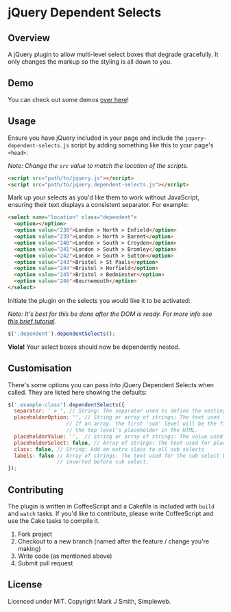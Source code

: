 # jQuery Dependent Selects

## Overview

A jQuery plugin to allow multi-level select boxes that degrade gracefully. It only changes the markup so the styling is all down to you.

## Demo

You can check out some demos [over here](http://markjs.github.io/jquery-dependent-selects/)!

## Usage

Ensure you have jQuery included in your page and include the `jquery-dependent-selects.js` script by adding something like this to your page's `<head>`:

*Note: Change the `src` value to match the location of the scripts.*

```html
<script src="path/to/jquery.js"></script>
<script src="path/to/jquery.dependent-selects.js"></script>
```

Mark up your selects as you'd like them to work without JavaScript, ensuring their text displays a consistent separator. For example:

```html
<select name="location" class="dependent">
  <option></option>
  <option value="238">London > North > Enfield</option>
  <option value="239">London > North > Barnet</option>
  <option value="240">London > South > Croydon</option>
  <option value="241">London > South > Bromley</option>
  <option value="242">London > South > Sutton</option>
  <option value="243">Bristol > St Pauls</option>
  <option value="244">Bristol > Horfield</option>
  <option value="245">Bristol > Bedminster</option>
  <option value="246">Bournemouth</option>
</select>
```

Initiate the plugin on the selects you would like it to be activated:

*Note: It's best for this be done after the DOM is ready. For more info see [this brief tutorial](http://bit.ly/TxePc).*

```javascript
$('.dependent').dependentSelects();
```

**Viola!** Your select boxes should now be dependently nested.

## Customisation

There's some options you can pass into jQuery Dependent Selects when called. They are listed here showing the defaults:

```javascript
$('.example-class').dependentSelects({
  separator: ' > ', // String: The separator used to define the nesting in the option field's text
  placeholderOption: '', // String or array of strings: The text used for the sub select boxes' placeholder option.
                   // If an array, the first 'sub' level will be the first array item, you should manually create
                   // the top level's placeholder in the HTML.
  placeholderValue: '',  // String or array of strings: The value used for the sub select boxes' placeholder option.
  placeholderSelect: false, // Array of strings: The text used for placeholder select boxes for sub levels.
  class: false, // String: Add an extra class to all sub selects
  labels: false // Array of strings: The text used for the sub select boxes' labels. Label element is
                // inserted before sub select.
});
```

## Contributing

The plugin is written in CoffeeScript and a Cakefile is included with `build` and `watch` tasks. If you'd like to contribute, please write CoffeeScript and use the Cake tasks to compile it.

1. Fork project
2. Checkout to a new branch (named after the feature / change you're making)
3. Write code (as mentioned above)
4. Submit pull request

## License

Licenced under MIT. Copyright Mark J Smith, Simpleweb.
